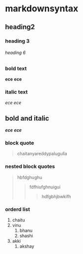 # markdownsyntax
## heading2
### heading 3
###### heading 6
### bold text
**ece**
__ece__
### italic text
*ece*
_ece_
## bold and italic
**_ece_**
__*ece*__
### block quote
> chaitanyareddypalugulla
### nested block quotes
> hbfdghughu
>> fdfhiufghnuigui
>>> hdfgbhjbwkifh
### orderd list
1. chaitu
2. vinu
    1. bhanu
    2. shashi
3. akki
    1. akshay

